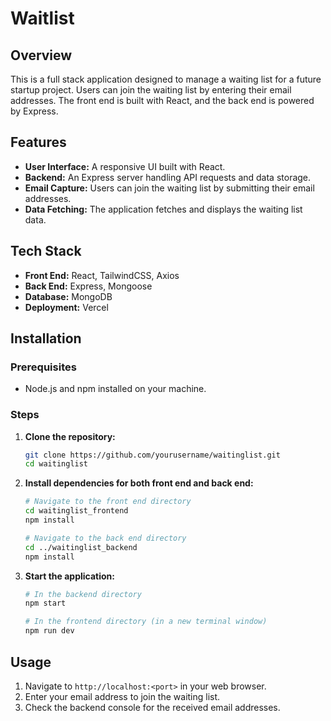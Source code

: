 # Waitlist

## Overview

This is a full stack application designed to manage a waiting list for a future startup project. Users can join the waiting list by entering their email addresses. The front end is built with React, and the back end is powered by Express.

## Features

- **User Interface:** A responsive UI built with React.
- **Backend:** An Express server handling API requests and data storage.
- **Email Capture:** Users can join the waiting list by submitting their email addresses.
- **Data Fetching:** The application fetches and displays the waiting list data.

## Tech Stack

- **Front End:** React, TailwindCSS, Axios
- **Back End:** Express, Mongoose
- **Database:** MongoDB
- **Deployment:** Vercel
  
## Installation

### Prerequisites

- Node.js and npm installed on your machine.

### Steps

1. **Clone the repository:**

   ```sh
   git clone https://github.com/yourusername/waitinglist.git
   cd waitinglist
   ```

2. **Install dependencies for both front end and back end:**

   ```sh
   # Navigate to the front end directory
   cd waitinglist_frontend
   npm install

   # Navigate to the back end directory
   cd ../waitinglist_backend
   npm install
   ```

3. **Start the application:**

   ```sh
   # In the backend directory
   npm start

   # In the frontend directory (in a new terminal window)
   npm run dev
   ```

## Usage

1. Navigate to `http://localhost:<port>` in your web browser.
2. Enter your email address to join the waiting list.
3. Check the backend console for the received email addresses.
